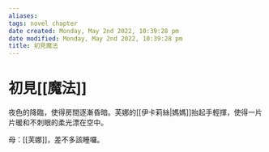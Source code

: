 ```yaml
---
aliases: 
tags: novel chapter
date created: Monday, May 2nd 2022, 10:39:28 pm
date modified: Monday, May 2nd 2022, 10:39:28 pm
title: 初見魔法
---
```


# 初見[[魔法]]

夜色的降臨，使得房間逐漸昏暗。芙娜的[[伊卡莉絲|媽媽]]抬起手輕揮，使得一片片暖和不刺眼的柔光漂在空中。

母：[[芙娜]]，差不多該睡囉。

